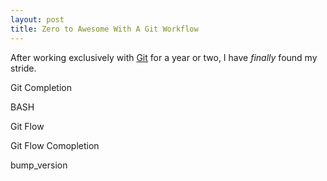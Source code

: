 ```yaml
---
layout: post
title: Zero to Awesome With A Git Workflow
---
```


After working exclusively with [Git][git] for a year or two, I have *finally* found my stride.

Git Completion

BASH

Git Flow

  Git Flow Comopletion

bump\_version

[git]:http://git-scm.com/ "Git SCM"